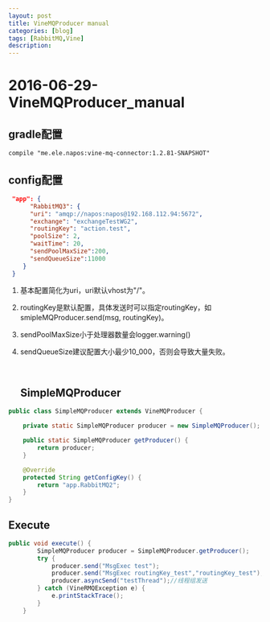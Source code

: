 ```yaml
---
layout: post
title: VineMQProducer manual
categories: [blog]
tags: [RabbitMQ,Vine]
description: 
---
```


# 2016-06-29-VineMQProducer_manual

## gradle配置

```
compile "me.ele.napos:vine-mq-connector:1.2.81-SNAPSHOT"
```

## config配置

```json
 "app": {
      "RabbitMQ3": {
      "uri": "amqp://napos:napos@192.168.112.94:5672",
      "exchange": "exchangeTestWG2",
      "routingKey": "action.test",
      "poolSize": 2,
      "waitTime": 20,
      "sendPoolMaxSize":200,
      "sendQueueSize":11000
    }
 }
```

1. 基本配置简化为uri，uri默认vhost为"/"。

2. routingKey是默认配置，具体发送时可以指定routingKey，如smipleMQProducer.send(msg, routingKey)。

3. sendPoolMaxSize小于处理器数量会logger.warning()

4. sendQueueSize建议配置大小最少10_000，否则会导致大量失败。

   ​

   ## SimpleMQProducer	

```java
public class SimpleMQProducer extends VineMQProducer {

    private static SimpleMQProducer producer = new SimpleMQProducer();

    public static SimpleMQProducer getProducer() {
        return producer;
    }

    @Override
    protected String getConfigKey() {
        return "app.RabbitMQ2";
    }
}	
```



## Execute

```java
public void execute() {
        SimpleMQProducer producer = SimpleMQProducer.getProducer();
        try {
            producer.send("MsgExec test");
            producer.send("MsgExec routingKey_test","routingKey_test");//routingKey需要绑定。
            producer.asyncSend("testThread");//线程组发送
        } catch (VineRMQException e) {
            e.printStackTrace();
        }
    }
```

